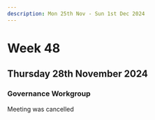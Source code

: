 ```yaml
---
description: Mon 25th Nov - Sun 1st Dec 2024
---
```


# Week 48

## Thursday 28th November 2024

### Governance Workgroup

Meeting was cancelled